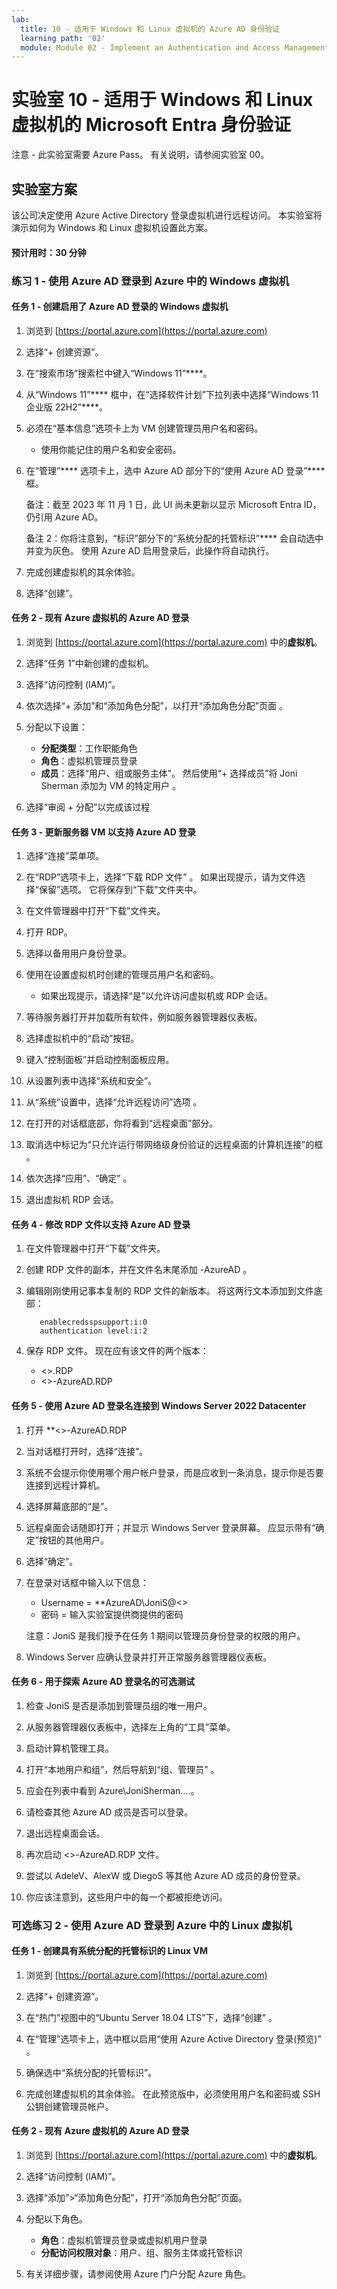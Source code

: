 ```yaml
---
lab:
  title: 10 - 适用于 Windows 和 Linux 虚拟机的 Azure AD 身份验证
  learning path: '02'
  module: Module 02 - Implement an Authentication and Access Management Solution
---
```


# 实验室 10 - 适用于 Windows 和 Linux 虚拟机的 Microsoft Entra 身份验证

注意 - 此实验室需要 Azure Pass。 有关说明，请参阅实验室 00。

## 实验室方案

该公司决定使用 Azure Active Directory 登录虚拟机进行远程访问。  本实验室将演示如何为 Windows 和 Linux 虚拟机设置此方案。

#### 预计用时：30 分钟

### 练习 1 - 使用 Azure AD 登录到 Azure 中的 Windows 虚拟机

#### 任务 1 - 创建启用了 Azure AD 登录的 Windows 虚拟机

1. 浏览到 [https://portal.azure.com](https://portal.azure.com)

1. 选择“+ 创建资源”。

1. 在“搜索市场”搜索栏中键入“Windows 11”****。

1. 从“Windows 11”**** 框中，在“选择软件计划”下拉列表中选择“Windows 11 企业版 22H2”****。

1. 必须在“基本信息”选项卡上为 VM 创建管理员用户名和密码。
   - 使用你能记住的用户名和安全密码。

1. 在“管理”**** 选项卡上，选中 Azure AD 部分下的“使用 Azure AD 登录”**** 框。

    备注：截至 2023 年 11 月 1 日，此 UI 尚未更新以显示 Microsoft Entra ID，仍引用 Azure AD。

    备注 2：你将注意到，“标识”部分下的“系统分配的托管标识”**** 会自动选中并变为灰色。 使用 Azure AD 启用登录后，此操作将自动执行。

1. 完成创建虚拟机的其余体验。 

1. 选择“创建”。

#### 任务 2 - 现有 Azure 虚拟机的 Azure AD 登录

1. 浏览到 [https://portal.azure.com](https://portal.azure.com) 中的**虚拟机**。

1. 选择“任务 1”中新创建的虚拟机。

1. 选择“访问控制 (IAM)”。

1. 依次选择“+ 添加”和“添加角色分配”，以打开“添加角色分配”页面 。

1. 分配以下设置：
    - **分配类型**：工作职能角色
    - **角色**：虚拟机管理员登录
    - **成员**：选择“用户、组或服务主体”。  然后使用“+ 选择成员”将 Joni Sherman 添加为 VM 的特定用户 。

1. 选择“审阅 + 分配”以完成该过程

#### 任务 3 - 更新服务器 VM 以支持 Azure AD 登录

1. 选择“连接”菜单项。

1. 在“RDP”选项卡上，选择“下载 RDP 文件” 。  如果出现提示，请为文件选择“保留”选项。  它将保存到“下载”文件夹中。

1. 在文件管理器中打开“下载”文件夹。

1. 打开 RDP。

1. 选择以备用用户身份登录。

1. 使用在设置虚拟机时创建的管理员用户名和密码。
   - 如果出现提示，请选择“是”以允许访问虚拟机或 RDP 会话。

1. 等待服务器打开并加载所有软件，例如服务器管理器仪表板。

1. 选择虚拟机中的“启动”按钮。

1. 键入“控制面板”并启动控制面板应用。

1. 从设置列表中选择“系统和安全”。

1. 从“系统”设置中，选择“允许远程访问”选项 。

1. 在打开的对话框底部，你将看到“远程桌面”部分。

1. 取消选中标记为“只允许运行带网络级身份验证的远程桌面的计算机连接”的框 。

1. 依次选择“应用”、“确定” 。

1. 退出虚拟机 RDP 会话。


#### 任务 4 - 修改 RDP 文件以支持 Azure AD 登录

1. 在文件管理器中打开“下载”文件夹。

1. 创建 RDP 文件的副本，并在文件名末尾添加 -AzureAD 。

1. 编辑刚刚使用记事本复制的 RDP 文件的新版本。 将这两行文本添加到文件底部：
     ```
        enablecredsspsupport:i:0
        authentication level:i:2
     ```
 
 1. 保存 RDP 文件。  现在应有该文件的两个版本：
      - <<virtual machine name>>.RDP
      - <<virtual machine name>>-AzureAD.RDP

#### 任务 5 - 使用 Azure AD 登录名连接到 Windows Server 2022 Datacenter

1. 打开 **<<virtual machine name>>-AzureAD.RDP

1. 当对话框打开时，选择“连接”。

1. 系统不会提示你使用哪个用户帐户登录，而是应收到一条消息，提示你是否要连接到远程计算机。

1. 选择屏幕底部的“是”。

1. 远程桌面会话随即打开；并显示 Windows Server 登录屏幕。  应显示带有“确定”按钮的其他用户。

1. 选择“确定”。

1. 在登录对话框中输入以下信息：
   - Username = **AzureAD\JoniS@<<your lab domainname>>
   - 密码 = 输入实验室提供商提供的密码

   注意：JoniS 是我们授予在任务 1 期间以管理员身份登录的权限的用户。

1. Windows Server 应确认登录并打开正常服务器管理器仪表板。

#### 任务 6 - 用于探索 Azure AD 登录名的可选测试

1. 检查 JoniS 是否是添加到管理员组的唯一用户。

1. 从服务器管理器仪表板中，选择左上角的“工具”菜单。

1. 启动计算机管理工具。

1. 打开“本地用户和组”，然后导航到“组、管理员” 。

1. 应会在列表中看到 Azure\JoniSherman....。

1. 请检查其他 Azure AD 成员是否可以登录。

1. 退出远程桌面会话。

1. 再次启动 <<server name>>-AzureAD.RDP 文件。

1. 尝试以 AdeleV、AlexW 或 DiegoS 等其他 Azure AD 成员的身份登录。

1. 你应该注意到，这些用户中的每一个都被拒绝访问。

### 可选练习 2 - 使用 Azure AD 登录到 Azure 中的 Linux 虚拟机

#### 任务 1 - 创建具有系统分配的托管标识的 Linux VM

1. 浏览到 [https://portal.azure.com](https://portal.azure.com)

1. 选择“+ 创建资源”。

1. 在“热门”视图中的“Ubuntu Server 18.04 LTS”下，选择“创建” 。

1. 在“管理”选项卡上，选中框以启用“使用 Azure Active Directory 登录(预览)” 。

1. 确保选中“系统分配的托管标识”。

1. 完成创建虚拟机的其余体验。 在此预览版中，必须使用用户名和密码或 SSH 公钥创建管理员帐户。

#### 任务 2 - 现有 Azure 虚拟机的 Azure AD 登录

1. 浏览到 [https://portal.azure.com](https://portal.azure.com) 中的**虚拟机**。

1. 选择“访问控制 (IAM)”。

1. 选择“添加”>“添加角色分配”，打开“添加角色分配”页面。

1. 分配以下角色。 
    - **角色**：虚拟机管理员登录或虚拟机用户登录
    - **分配访问权限对象**：用户、组、服务主体或托管标识

1. 有关详细步骤，请参阅使用 Azure 门户分配 Azure 角色。

